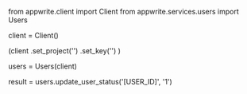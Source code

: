 from appwrite.client import Client
from appwrite.services.users import Users

client = Client()

(client
  .set_project('')
  .set_key('')
)

users = Users(client)

result = users.update_user_status('[USER_ID]', '1')
